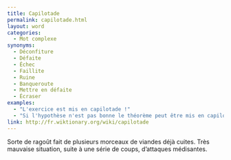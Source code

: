 ```yaml
---
title: Capilotade
permalink: capilotade.html
layout: word
categories:
  - Mot complexe
synonyms:
  - Déconfiture
  - Défaite
  - Échec
  - Faillite
  - Ruine
  - Banqueroute
  - Mettre en défaite
  - Écraser
examples:
  - "L'exercice est mis en capilotade !"
  - "Si l'hypothèse n'est pas bonne le théorème peut être mis en capilotade."
link: http://fr.wiktionary.org/wiki/capilotade
---
```


Sorte de ragoût fait de plusieurs morceaux de viandes déjà cuites. 
Très mauvaise situation, suite à une série de coups, d’attaques médisantes. 


